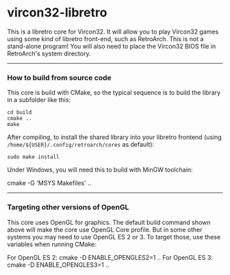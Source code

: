 # vircon32-libretro

This is a libretro core for Vircon32. It will allow you to play Vircon32 games using some kind of libretro front-end, such as RetroArch. This is not a stand-alone program! You will also need to place the Vircon32 BIOS file in RetroArch's system directory.

----------------------------------
### How to build from source code

This core is build with CMake, so the typical sequence is to build the library in a subfolder like this:

```
cd build
cmake ..
make
```

After compiling, to install the shared library into your libretro frontend (using `/home/${USER}/.config/retroarch/cores` as default):

```
sudo make install
```

Under Windows, you will need this to build with MinGW toolchain:

cmake -G 'MSYS Makefiles' ..

--------------------------------------
### Targeting other versions of OpenGL

This core uses OpenGL for graphics. The default build command shown above will make the core use OpenGL Core profile. But in some other systems you may need to use OpenGL ES 2 or 3. To target those, use these variables when running CMake:

For OpenGL ES 2: cmake -D ENABLE_OPENGLES2=1 ..
For OpenGL ES 3: cmake -D ENABLE_OPENGLES3=1 ..
